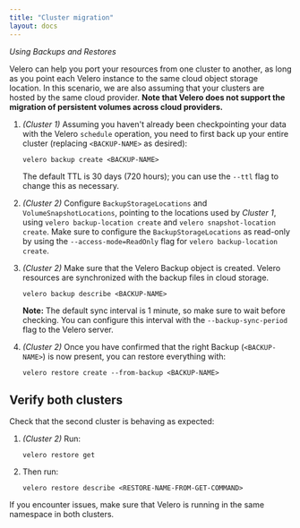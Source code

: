 ```yaml
---
title: "Cluster migration"
layout: docs
---
```


*Using Backups and Restores*

Velero can help you port your resources from one cluster to another, as long as you point each Velero instance to the same cloud object storage location. In this scenario, we are also assuming that your clusters are hosted by the same cloud provider. **Note that Velero does not support the migration of persistent volumes across cloud providers.**

1.  *(Cluster 1)* Assuming you haven't already been checkpointing your data with the Velero `schedule` operation, you need to first back up your entire cluster (replacing `<BACKUP-NAME>` as desired):

    ```
    velero backup create <BACKUP-NAME>
    ```

    The default TTL is 30 days (720 hours); you can use the `--ttl` flag to change this as necessary.

1.  *(Cluster 2)* Configure `BackupStorageLocations` and `VolumeSnapshotLocations`, pointing to the locations used by *Cluster 1*, using `velero backup-location create` and `velero snapshot-location create`. Make sure to configure the `BackupStorageLocations` as read-only
    by using the `--access-mode=ReadOnly` flag for `velero backup-location create`.

1.  *(Cluster 2)* Make sure that the Velero Backup object is created. Velero resources are synchronized with the backup files in cloud storage.

    ```
    velero backup describe <BACKUP-NAME>
    ```

    **Note:** The default sync interval is 1 minute, so make sure to wait before checking. You can configure this interval with the `--backup-sync-period` flag to the Velero server.

1.  *(Cluster 2)* Once you have confirmed that the right Backup (`<BACKUP-NAME>`) is now present, you can restore everything with:

    ```
    velero restore create --from-backup <BACKUP-NAME>
    ```

## Verify both clusters

Check that the second cluster is behaving as expected:

1.  *(Cluster 2)* Run:

    ```
    velero restore get
    ```

1.  Then run:

    ```
    velero restore describe <RESTORE-NAME-FROM-GET-COMMAND>
    ```

If you encounter issues, make sure that Velero is running in the same namespace in both clusters.
